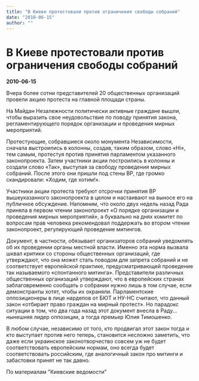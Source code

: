 ```yaml
---
title: "В Киеве протестовали против ограничения свободы собраний"
date: "2010-06-15"
author: ""
---
```


# В Киеве протестовали против ограничения свободы собраний

**2010-06-15** 

Вчера более сотни представителей 20 общественных организаций провели акцию протеста на главной площади страны.

На Майдан Незалежности политически активные граждане вышли, чтобы выразить свое неудовольствие по поводу принятия закона, регламентирующего порядок организации и проведения мирных мероприятий.

Протестующие, собравшиеся около монумента Независимости, сначала выстроились в колонны, создав, таким образом, слово «Нi», тем самым, протестуя против принятия парламентом указанного законопроекта. Затем участники акции построились в колонны и создали слово «Так», выступая за свободу проведения мирных собраний. После этого они пришли под стены ВР, где громко скандировали: «Ходим, где хотим!».

Участники акции протеста требуют отсрочки принятия ВР вышеуказанного законопроекта в целом и настаивают на выносе его на публичное обсуждение. Напомним, что около двух недель назад Рада приняла в первом чтении законопроект «О порядке организации и проведения мирных мероприятий», а буквально на днях комитет по вопросам прав человека рекомендовал поддержать во втором чтении законопроект, регулирующий проведение митингов.

Документ, в частности, обязывает организаторов собраний уведомлять об их проведении органы местной власти. Именно эта норма вызвала шквал критики со стороны общественных организаций, где утверждают, что она может стать поводом для запрета собраний и не соответствует европейской практике, предусматривающей проведение так называемого «спонтанного митинга». Представители различных общественных организаций утверждают, что в европейских странах заблаговременно сообщать о собрании нужно лишь в том случае, если демонстранты хотят, чтобы их охраняли. Парламентские оппозиционеры в лице нардепов от БЮТ и НУ-НС считают, что данный закон «отбирает право граждан на мирный протест». Но парадокс ситуации в том, что два года назад этот документ внесла в Раду... нынешняя лидер оппозиции, а тогда премьер Юлия Тимошенко.

В любом случае, независимо от того, кто продвигал этот закон тогда и кто выступает против него теперь, становится несложно заметить, что даже если украинское законотворчество совсем уж не будет соответствовать европейским нормам, оно всегда будет соответствовать российским, где аналогичный закон про митинги и забастовки принят не так давно.

По материалам "Киевские ведомости"